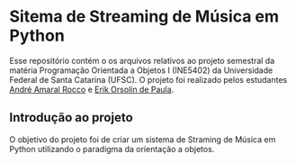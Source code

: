 # Sitema de Streaming de Música em Python

Esse repositório contém o os arquivos relativos ao projeto semestral da matéria Programação Orientada a Objetos I (INE5402) da Universidade Federal de Santa Catarina (UFSC). O projeto foi realizado pelos estudantes [André Amaral Rocco](https://github.com/andrerocco) e [Erik Orsolin de Paula](https://github.com/erikorsolin).

## Introdução ao projeto
O objetivo do projeto foi de criar um sistema de Straming de Música em Python utilizando o paradigma da orientação a objetos.
